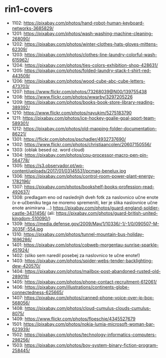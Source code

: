 # rin1-covers

- 1102: https://pixabay.com/photos/hand-robot-human-keyboard-networks-3685829/
- 1201: https://pixabay.com/photos/wash-washing-machine-cleaning-268090/
- 1202: https://pixabay.com/photos/winter-clothes-hats-gloves-mittens-62309/
- 1203: https://pixabay.com/photos/clothes-line-laundry-colorful-wash-615962/
- 1204: https://pixabay.com/photos/ties-colors-exhibition-shop-428631/
- 1205: https://pixabay.com/photos/folded-laundry-stack-t-shirt-red-443509/
- 1206: https://pixabay.com/photos/wood-cube-abc-cube-letters-473703/
- 1207: https://www.flickr.com/photos/73268039@N00/139755438
- 1208: https://www.flickr.com/photos/wwarby/3297205226
- 1209: https://pixabay.com/photos/books-book-store-library-reading-389392/
- 1210: https://www.flickr.com/photos/nayukim/5275183790
- 1211: https://pixabay.com/photos/ice-hockey-goalie-goal-sport-team-589301/
- 1212: https://pixabay.com/photos/old-mapping-folder-documentation-86221/
- 1301: https://flickr.com/photos/pschadler/4932737690/
- 1302: https://www.flickr.com/photos/christiaancolen/20607150556/
- 1303: (oblak besed oz. word cloud)
- 1304: https://pixabay.com/photos/cpu-processor-macro-pen-pin-564778/
- 1305: https://s3.observador.pt/wp-content/uploads/2017/01/03145531/pcmag-benelux.jpg
- 1306: https://pixabay.com/photos/control-room-power-plant-energy-1782196/
- 1307: https://pixabay.com/photos/bookshelf-books-profession-read-492637/
- 1308: predlagam eno od naslednjih dveh fotk za naslovnico učne enote (v e-učbeniku tega ne moremo spremeniti, ker je slika naslovnice učne enote animirana ...) https://pixabay.com/photos/guard-england-soldier-castle-3431456/ (ali: https://pixabay.com/photos/guard-british-united-kingdom-510090/)
- 1309: https://media.defense.gov/2009/May/1/10336/-1/-1/0/090507-M-3035F-554.jpg
- 1310: https://pixabay.com/photos/tunnel-mountain-bus-holiday-1696286/
- 1401: https://pixabay.com/photos/cobweb-morgentau-sunrise-sparkle-451924/
- 1402: (sliko sem naredil posebej za naslovnico te učne enote!)
- 1403: https://pixabay.com/photos/spider-webs-tender-backlighting-dew-420570/
- 1404: https://pixabay.com/photos/mailbox-post-abandoned-rusted-old-289019/
- 1405: https://pixabay.com/photos/phone-contact-recruitment-612061/
- 1406: https://pixabay.com/illustrations/continents-globe-connectedness-625665/
- 1407: https://pixabay.com/photos/canned-phone-voice-over-ip-box-568056/
- 1408: https://pixabay.com/photos/cloud-cumulus-clouds-cumulus-8075/
- 1409: https://www.flickr.com/photos/floeschie/4345527679
- 1501: https://pixabay.com/photos/nokia-lumia-microsoft-woman-bar-623939/
- 1502: https://pixabay.com/photos/technology-informatics-computers-298256/
- 1503: https://pixabay.com/photos/boy-system-binary-fiction-program-258445/
